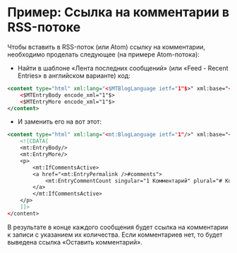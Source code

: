 # Пример: Ссылка на комментарии в RSS-потоке

Чтобы вставить в RSS-поток (или Atom) ссылку на комментарии, необходимо проделать следующее (на примере Atom-потока):

* Найти в шаблоне «Лента последних сообщений» (или «Feed - Recent Entries» в английском варианте) код:

```xml
<content type="html" xml:lang="<$MTBlogLanguage ietf="1"$>" xml:base="<$MTBlogURL encode_xml="1"$>">
    <$MTEntryBody encode_xml="1"$>
    <$MTEntryMore encode_xml="1"$>
</content>
```

* И заменить его на вот этот:

```xml
<content type="html" xml:lang="<mt:BlogLanguage ietf="1"/>" xml:base="<mt:BlogURL encode_xml="1"/>">
    <![CDATA[
    <mt:EntryBody/>
    <mt:EntryMore/>
    <p>
        <mt:IfCommentsActive>
        <a href="<mt:EntryPermalink />#comments">
            <mt:EntryCommentCount singular="1 Комментарий" plural="# Комментария" none="Оставить комментарий"/>
        </a>
        </mt:IfCommentsActive>
    </p>
    ]]>
</content>
```

В результате в конце каждого сообщения будет ссылка на комментарии к записи с указанием их количества. Если комментариев нет, то будет выведена ссылка «Оставить комментарий».

